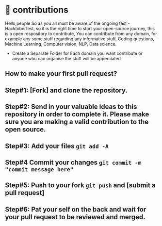 
# :bookmark: contributions
Hello,people So as you all must be aware of the ongoing fest -Hacktoberfest, so it is the right time to start your open-source journey, this is a open respository to contribute,
You can contribute from any domain, for example any some stuff regarding any informative stuff, Coding questions, Machine Learning, Computer vision, NLP, Data science.

- Create a Separate Folder for Each domain you want contribute or anyone who can organise the stuff will be apperciated
 
## How to make your first pull request?

## Step#1: [Fork] and clone the repository.

## Step#2: Send in your valuable ideas to this repository in order to complete it. Please make sure you are making a valid contribution to the open source.
      
## Step#3: Add your files `git add -A`

## Step#4 Commit your changes `git commit -m  "commit message here"`

## Step#5: Push to your fork `git push` and [submit a pull request]
                 
## Step#6: Pat your self on the back and wait for your pull request to be reviewed and merged.
